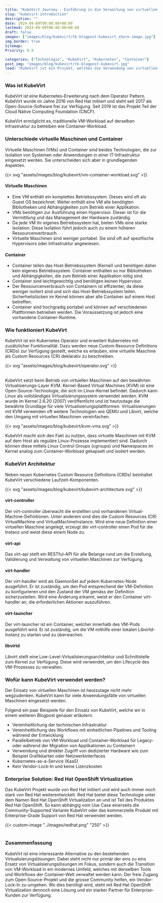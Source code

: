 ```yaml
---
title: "KubeVirt Journey - Einführung in die Verwaltung von virtuellen Maschinen in Kubernetes"
slug: "kubevirt-introduction"
description: ""
date: 2024-09-09T00:00:00+00:00
lastmod: 2024-09-09T00:00:00+00:00
draft: false
images: ["images/blog/kubevirt/tk-blogpost-kubevirt_share-image.jpg"]
img_border: true
Sitemap:
Priority: 0.9

categories: ["Technologie", "KubeVirt", "Kubernetes", "Container"]
post_img: "images/blog/kubevirt/tk-blogpost-kubevirt.jpg"
lead: "KubeVirt ist ein Projekt, welches die Verwendung von virtuellen Maschinen auf Container Plattformen wie Kubernetes möglich macht. "
---
```


### Was ist KubeVirt

KubeVirt ist eine Kubernetes-Erweiterung nach dem Operator Pattern. KubeVirt wurde im Jahre 2016 von Red Hat initiiert und
steht seit 2017 als Open-Source-Software frei zur Verfügung. Seit 2019 ist das Projekt Teil der Cloud Native Computing
Foundation (CNCF).

KubeVirt ermöglicht es, traditionelle VM-Workload auf derselben Infrastruktur zu betreiben wie Container-Workload.

### Unterschiede virtuelle Maschinen und Container

Virtuelle Maschinen (VMs) und Container sind beides Technologien, die zur Isolation von Systemen oder
Anwendungen in einer IT-Infrastruktur eingesetzt werden. Sie unterscheiden sich aber in grundlegenden Aspekten.

{{< svg "assets/images/blog/kubevirt/vm-container-workload.svg" >}}

#### Virtuelle Maschinen

- Eine VM enthält ein komplettes Betriebssystem. Dieses wird oft als Guest OS bezeichnet. Weiter enthält eine VM alle benötigten Bibliotheken und Abhängigkeiten zum Betrieb einer Applikation.
- VMs benötigen zur Ausführung einen Hypervisor. Dieser ist für die Vermittlung und das Management der Hardware zuständig.
- Da jede VM ihr eigenes Betriebssystem hat, bieten VMs eine starke Isolation. Diese Isolation führt jedoch auch zu einem höheren Ressourcenverbrauch.
- Virtuelle Maschinen sind weniger portabel. Sie sind oft auf spezifische Hypervisors oder Infrastruktur angewiesen.

#### Container

- Container teilen das Host-Betriebssystem (Kernel) und benötigen daher kein eigenes Betriebssystem. Container enthalten so nur Bibliotheken und Abhängigkeiten, die zum Betrieb einer Applikation nötig sind.
- Container sind leichtgewichtig und benötigen keinen Hypervisor.
- Der Ressourcenverbrauch von Containern ist effizienter, da diese weniger isoliert sind und sich das Host-Betriebssystem teilen. Sicherheitslücken im Kernel können aber alle Container auf einem Host betreffen.
- Container sind hochgradig portabel und können auf verschiedenen Plattformen betrieben werden. Die Voraussetzung ist jedoch eine vorhandene Container-Runtime.

### Wie funktioniert KubeVirt

KubeVirt ist ein Kubernetes Operator und erweitert Kubernetes mit zusätzlicher Funktionalität. Dazu werden neue Custom Resource Definitions (CRDs) zur
Verfügung gestellt, welche es erlauben, eine virtuelle Maschine als Custom Resources (CR) deklarativ zu beschreiben.

{{< svg "assets/images/blog/kubevirt/operator.svg" >}}
<br /><br />

KubeVirt setzt beim Betrieb von virtuellen Maschinen auf den bewährten Virtualisierungs-Layer KVM. Kernel-Based Virtual
Machines (KVM) ist eine Open-Source-Technologie, die sich im Linux-Kernel befindet. Dadurch kann Linux als vollständiges
Virtualisierungssystem verwendet werden. KVM wurde im Kernel 2.6.20 (2007) veröffentlicht und ist heutzutage die bewährte
Grundlage für viele Virtualisierungsplattformen. Virtualisierungen mit KVM verwenden oft weitere Technologien wie QEMU
und Libvirt, welche den Umgang mit virtuellen Maschinen vereinfachen.

{{< svg "assets/images/blog/kubevirt/kvm-vms.svg" >}}

KubeVirt macht sich den Fakt zu nutzen, dass virtuelle Maschinen mit KVM auf dem Host als reguläre Linux-Prozesse
implementiert sind. Dadurch können diese mittels Linux Control Groups (cgroups) und Namespaces im Kernel analog zum
Container-Workload gekapselt und isoliert werden.

### KubeVirt Architektur

Neben neuen Kubernetes Custom Resource Definitions (CRDs) beinhaltet KubeVirt verschiedene Laufzeit-Komponenten.

{{< svg "assets/images/blog/kubevirt/kubevirt-architecture.svg" >}}

#### virt-controller

Der virt-controller überwacht die erstellten und vorhandenen Virtual-Machine-Definitionen. Unter anderem sind dies die
Custom Resources (CR) VirtualMachine und VirtualMachineInstance. Wird eine neue Definition einer virtuellen Maschine
angelegt, erzeugt der virt-controller einen Pod für die Instanz und weist diese einem Node zu.

#### virt-api

Das virt-api stellt ein RESTful-API für alle Belange rund um die Erstellung, Validierung und Verwaltung von virtuellen
Maschinen zur Verfügung.

#### virt-handler

Der virt-handler wird als DaemonSet auf jedem Kubernetes-Node ausgeführt. Er ist zuständig, um den Pod entsprechend der
VM-Definition zu konfigurieren und den Zustand der VM gemäss der Definition sicherzustellen. Wird eine Änderung erkannt,
weist er den Container virt-handler an, die erforderlichen Aktionen auszuführen.

#### virt-launcher

Der virt-launcher ist ein Container, welcher innerhalb des VM-Pods ausgeführt wird. Er ist zuständig, um die VM mithilfe einer lokalen Libvirtd-Instanz zu starten und zu überwachen.

#### libvirtd

Libvirt stellt eine Low-Level-Virtualisierungsarchitektur und Schnittstelle zum Kernel zur Verfügung. Diese wird verwendet, um den Lifecycle des VM-Prozesses zu verwalten.

### Wofür kann KubeVirt verwendet werden?

Der Einsatz von virtuellen Maschinen ist heutzutage nicht mehr wegzudenken. KubeVirt kann für viele Anwendungsfälle
von virtuellen Maschinen eingesetzt werden.

Folgend ein paar Beispiele für den Einsatz von KubeVirt, welche wir in einem weiteren Blogpost genauer erläutern.

- Vereinheitlichung der technischen Infrastruktur
- Vereinheitlichung des Workflows mit einheitlichen Pipelines und Tooling während der Entwicklung
- Parallelbetrieb von VM-Workload und Container-Workload für Legacy- oder während der Migration von Applikationen zu Containern
- Verwendung und direkter Zugriff von dedizierter Hardware wie zum Beispiel Grafikkarten oder Netzwerkinterfaces
- Kubernetes-as-a-Service (KaaS)
- Kein Vendor-Lock-In und keine Lizenzkosten

### Enterprise Solution: Red Hat OpenShift Virtualization

Das KubeVirt Projekt wurde von Red Hat initiiert und wird auch immer noch stark von Red Hat weiterentwickelt. Red Hat
bietet diese Technologie unter dem Namen Red Hat OpenShift Virtualization an und ist Teil des Produktes Red Hat OpenShift.
So kann abhängig vom Use Case einerseits die Community-Supported Variante KubeVirt oder das kommerzielle Produkt mit
Enterprise-Grade Support von Red Hat verwendet werden.

{{< custom-image "../images/redhat.png" "250" >}}
<br /><br />

### Zusammenfassung

KubeVirt ist eine interessante Alternative zu den bestehenden Virtualisierungslösungen. Dabei steht nicht nur primär der
eins zu eins Ersatz von Virtualisierungslösungen im Fokus, sondern auch die Transition von VM-Workload in ein modernes
Umfeld, welches mit denselben Tools und Workflows der Container-Welt verwaltet werden kann. Der freie Zugang zum
Open-Source-Projekt und die grosse Community helfen, ein Vendor-Lock-In zu umgehen. Wo dies benötigt wird, steht mit
Red Hat OpenShift Virtualization dennoch eine Lösung und ein starker Partner für Enterprise-Kunden zur Verfügung.
